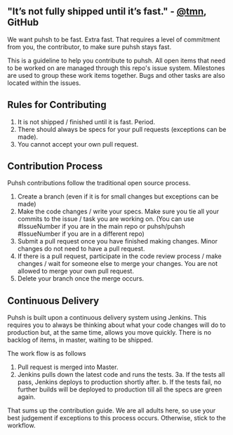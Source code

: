 ## "It’s not fully shipped until it’s fast." - [@tmn](https://github.com/tnm), GitHub

We want puhsh to be fast. Extra fast. That requires a level of commitment from you, the contributor, to make sure puhsh stays fast. 

This is a guideline to help you contribute to puhsh. All open items that need to be worked on are managed through this repo's issue system. Milestones are used to group these work items together. Bugs and other tasks are also located within the issues.
## Rules for Contributing
1. It is not shipped / finished until it is fast. Period.
2. There should always be specs for your pull requests (exceptions can be made).
3. You cannot accept your own pull request.


## Contribution Process
Puhsh contributions follow the traditional open source process.

1. Create a branch (even if it is for small changes but exceptions can be made)
2. Make the code changes / write your specs. Make sure you tie all your commits to the issue / task you are working on. (You can use #IssueNumber if you are in the main repo or puhsh/puhsh #IssueNumber if you are in a different repo)
3. Submit a pull request once you have finished making changes. Minor changes do not need to have a pull request.
4. If there is a pull request, participate in the code review process / make changes / wait for someone else to merge your changes. You are not allowed to merge your own pull request.
5. Delete your branch once the merge occurs.

## Continuous Delivery

Puhsh is built upon a continuous delivery system using Jenkins. This requires you to always be thinking about what your code changes will do to production but, at the same time, allows you move quickly. There is no backlog of items, in master, waiting to be shipped.

The work flow is as follows

1. Pull request is merged into Master.
2. Jenkins pulls down the latest code and runs the tests.
3a. If the tests all pass, Jenkins deploys to production shortly after.
 b. If the tests fail, no further builds will be deployed to production till all the specs are green again.


That sums up the contribution guide. We are all adults here, so use your best judgement if exceptions to this process occurs. Otherwise, stick to the workflow.
